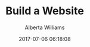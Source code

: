 ---
layout: post  
title:  "Build a Website"  
date:   2017-07-06 06:18:08  
author: Alberta Williams  
permalink: blog/build-a-website.html  
---